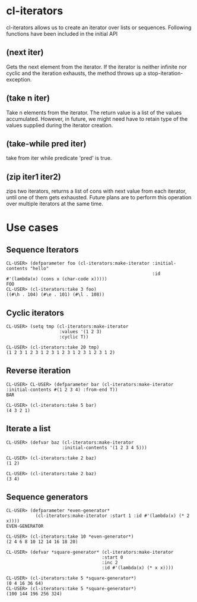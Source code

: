 cl-iterators
============

cl-iterators allows us to create an iterator over lists or sequences. Following functions have been included in the initial API

(next iter)
-----------
Gets the next element from the iterator. If the iterator is neither infinite nor cyclic and the iteration exhausts, the method throws up a stop-iteration-exception.

(take n iter)
-------------
Take n elements from the iterator. The return value is a list of the values accumulated. However, in future, we might need have to retain type of the values supplied during the iterator creation.

(take-while pred iter)
----------------------
take from iter while predicate 'pred' is true.

(zip iter1 iter2)
-----------------
zips two iterators, returns a list of cons with next value from each iterator, until one of them gets exhausted. Future plans are to perform this operation over multiple iterators at the same time.

Use cases
=========
Sequence Iterators
------------------
```
CL-USER> (defparameter foo (cl-iterators:make-iterator :initial-contents "hello"                                   
                                                       :id #'(lambda(x) (cons x (char-code x)))))
FOO                                                                                                      
CL-USER> (cl-iterators:take 3 foo)
((#\h . 104) (#\e . 101) (#\l . 108))   
```

Cyclic iterators
----------------
```
CL-USER> (setq tmp (cl-iterators:make-iterator 
                    :values '(1 2 3)
                    :cyclic T))

CL-USER> (cl-iterators:take 20 tmp)
(1 2 3 1 2 3 1 2 3 1 2 3 1 2 3 1 2 3 1 2)
```

Reverse iteration
-----------------
```
CL-USER> CL-USER> (defparameter bar (cl-iterators:make-iterator :initial-contents #(1 2 3 4) :from-end T))
BAR
 
CL-USER> (cl-iterators:take 5 bar)
(4 3 2 1)
```

Iterate a list
--------------
```
CL-USER> (defvar baz (cl-iterators:make-iterator 
                     :initial-contents '(1 2 3 4 5)))

CL-USER> (cl-iterators:take 2 baz)
(1 2)

CL-USER> (cl-iterators:take 2 baz)
(3 4)
```

Sequence generators
-------------------
```
CL-USER> (defparameter *even-generator*                                                                    
           (cl-iterators:make-iterator :start 1 :id #'(lambda(x) (* 2 x))))
EVEN-GENERATOR                                                          

CL-USER> (cl-iterators:take 10 *even-generator*)
(2 4 6 8 10 12 14 16 18 20)   

CL-USER> (defvar *square-generator* (cl-iterators:make-iterator
                                    :start 0
                                    :inc 2
                                    :id #'(lambda(x) (* x x))))
                    
CL-USER> (cl-iterators:take 5 *square-generator*)
(0 4 16 36 64)                                                                                                                
CL-USER> (cl-iterators:take 5 *square-generator*)
(100 144 196 256 324)                                                                                                   
```
